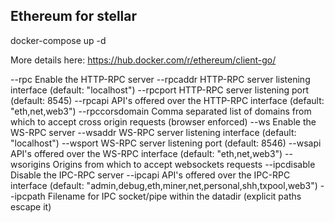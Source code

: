 ## Ethereum for stellar

docker-compose up -d

More details here: https://hub.docker.com/r/ethereum/client-go/

--rpc Enable the HTTP-RPC server
--rpcaddr HTTP-RPC server listening interface (default: "localhost")
--rpcport HTTP-RPC server listening port (default: 8545)
--rpcapi API's offered over the HTTP-RPC interface (default: "eth,net,web3")
--rpccorsdomain Comma separated list of domains from which to accept cross origin requests (browser enforced)
--ws Enable the WS-RPC server
--wsaddr WS-RPC server listening interface (default: "localhost")
--wsport WS-RPC server listening port (default: 8546)
--wsapi API's offered over the WS-RPC interface (default: "eth,net,web3")
--wsorigins Origins from which to accept websockets requests
--ipcdisable Disable the IPC-RPC server
--ipcapi API's offered over the IPC-RPC interface (default: "admin,debug,eth,miner,net,personal,shh,txpool,web3")
--ipcpath Filename for IPC socket/pipe within the datadir (explicit paths escape it)
